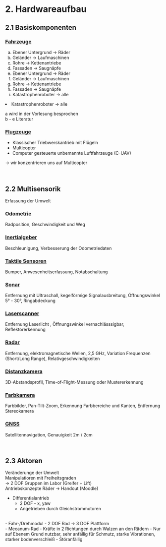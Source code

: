 # 2. Hardwareaufbau
## 2.1 Basiskomponenten

### <u>Fahrzeuge</u>

<ol type="a">
  <li>Ebener Untergrund -> Räder</li>
  <li>Geländer -> Laufmaschinen</li>
  <li>Rohre -> Kettenantriebe</li>
  <li>Fassaden -> Saugnäpfe</li>
  <li>Ebener Untergrund -> Räder</li>
  <li>Geländer -> Laufmaschinen</li>
  <li>Rohre -> Kettenantriebe</li>
  <li>Fassaden -> Saugnäpfe</li>
  <li>Katastrophenroboter ->  alle</li>
</ol>
  <li>Katastrophenroboter ->  alle</li>
</ol>

a wird in der Vorlesung besprochen <br>
b - e Literatur

### <u>Flugzeuge</u>
- Klassischer Triebwerskantrieb mit Flügeln
- Multicopter
- Computer gesteuerte unbemannte Luftfahrzeuge (C-UAV)

-> wir konzentrieren uns auf Multicopter
<br><br><br>
## 2.2 Multisensorik
Erfassung der Umwelt

### <u>Odometrie</u>
Radposition, Geschwindigkeit und Weg

### <u>Inertialgeber</u>
Beschleunigung, Verbesserung der Odometriedaten

### <u>Taktile Sensoren</u>
Bumper, Anwesenheitserfassung, Notabschaltung

### <u>Sonar</u>
Entfernung mit Ultraschall, kegelförmige Signalausbreitung, Öffnungswinkel 5° - 30°, Ringabdeckung

### <u>Laserscanner</u>
Entfernung Laserlicht , Öffnungswinkel vernachlässsigbar, Reflektorerkennung

### <u>Radar</u>
Entfernung, elektromagnetische Wellen, 2,5 GHz, Variation Frequenzen (Short/Long Range), Relativgeschwindigkeiten

### <u>Distanzkamera</u>
3D-Abstandsprofil, Time-of-Flight-Messung oder Mustererkennung

### <u>Farbkamera</u>
Farbbilder, Pan-Tilt-Zoom, Erkennung Farbbereiche und Kanten, Entfernung Stereokamera

### <u>GNSS</u>
Satellitennavigation, Genauigkeit 2m / 2cm
<br>
<br>
<br>
## 2.3 Aktoren

Veränderunge der Umwelt<br>
Manipulatioren mit Freiheitsgraden<br>
-> 2 DOF Gruppen im Labor (Greifer + Lift)<br>
Antriebskonzepte Räder -> Handout (Moodle)<br>

- Differentialantrieb
  - 2 DOF - x, yaw
  - Angetrieben durch Gleichstrommotoren
<br>
- Fahr-/Drehmodul
  - 2 DOF Rad -> 3 DOF Plattform
<br>
- Mecanum-Rad
  - Kräfte in 2 Richtungen durch Walzen an den Rädern
  - Nur auf Ebenem Grund nutzbar, sehr anfällig für Schmutz, starke Vibrationen, starker bodenverschleiß
  - Störanfällig